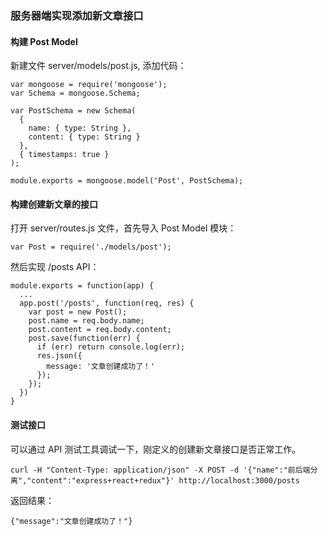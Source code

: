 ### 服务器端实现添加新文章接口

#### 构建 Post Model

新建文件 server/models/post.js, 添加代码：

```
var mongoose = require('mongoose');
var Schema = mongoose.Schema;

var PostSchema = new Schema(
  {
    name: { type: String },
    content: { type: String }
  },
  { timestamps: true }
);

module.exports = mongoose.model('Post', PostSchema);

```
#### 构建创建新文章的接口

打开 server/routes.js 文件，首先导入 Post Model 模块：

```
var Post = require('./models/post');

```
然后实现 /posts API：

```
module.exports = function(app) {
  ...
  app.post('/posts', function(req, res) {
    var post = new Post();
    post.name = req.body.name;
    post.content = req.body.content;
    post.save(function(err) {
      if (err) return console.log(err);
      res.json({
        message: '文章创建成功了！'
      });
    });
  })
}

```
#### 测试接口

可以通过 API 测试工具调试一下，刚定义的创建新文章接口是否正常工作。

```
curl -H "Content-Type: application/json" -X POST -d '{"name":"前后端分离","content":"express+react+redux"}' http://localhost:3000/posts

```
返回结果：

```
{"message":"文章创建成功了！"}

```
